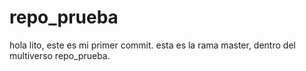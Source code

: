 # repo_prueba

hola lito, este es mi primer commit.
esta es la rama master, dentro del multiverso repo_prueba.